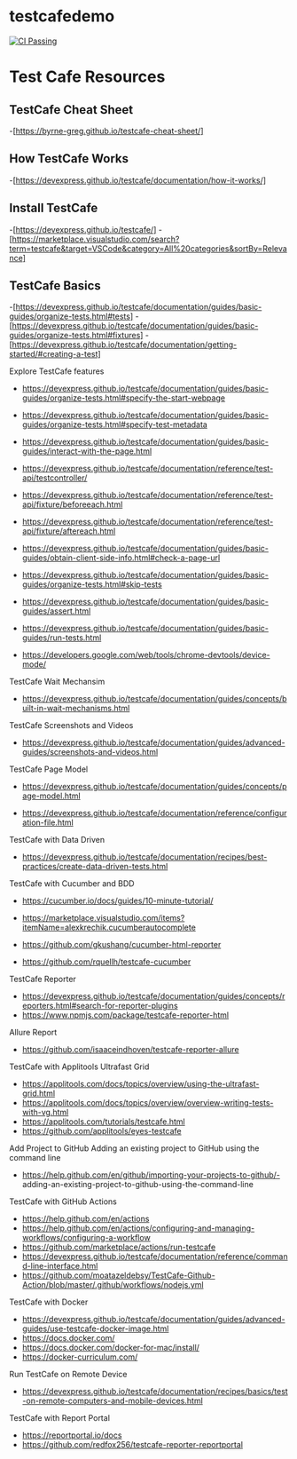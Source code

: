 # testcafedemo

[![CI Passing](https://github.com/phaneendhra2980/testcafedemo/actions/workflows/testcafe-workflow.yml/badge.svg)](https://github.com/phaneendhra2980/testcafedemo/actions/workflows/testcafe-workflow.yml)

# Test Cafe Resources

## TestCafe Cheat Sheet
-[https://byrne-greg.github.io/testcafe-cheat-sheet/]

## How TestCafe Works
-[https://devexpress.github.io/testcafe/documentation/how-it-works/]

## Install TestCafe
-[https://devexpress.github.io/testcafe/]
-[https://marketplace.visualstudio.com/search?term=testcafe&target=VSCode&category=All%20categories&sortBy=Relevance]

## TestCafe Basics
-[https://devexpress.github.io/testcafe/documentation/guides/basic-guides/organize-tests.html#tests]
-[https://devexpress.github.io/testcafe/documentation/guides/basic-guides/organize-tests.html#fixtures]
-[https://devexpress.github.io/testcafe/documentation/getting-started/#creating-a-test]

Explore TestCafe features
- https://devexpress.github.io/testcafe/documentation/guides/basic-guides/organize-tests.html#specify-the-start-webpage

- https://devexpress.github.io/testcafe/documentation/guides/basic-guides/organize-tests.html#specify-test-metadata

- https://devexpress.github.io/testcafe/documentation/guides/basic-guides/interact-with-the-page.html

- https://devexpress.github.io/testcafe/documentation/reference/test-api/testcontroller/

- https://devexpress.github.io/testcafe/documentation/reference/test-api/fixture/beforeeach.html

- https://devexpress.github.io/testcafe/documentation/reference/test-api/fixture/aftereach.html

- https://devexpress.github.io/testcafe/documentation/guides/basic-guides/obtain-client-side-info.html#check-a-page-url

- https://devexpress.github.io/testcafe/documentation/guides/basic-guides/organize-tests.html#skip-tests

- https://devexpress.github.io/testcafe/documentation/guides/basic-guides/assert.html

- https://devexpress.github.io/testcafe/documentation/guides/basic-guides/run-tests.html

- https://developers.google.com/web/tools/chrome-devtools/device-mode/

TestCafe Wait Mechansim
- https://devexpress.github.io/testcafe/documentation/guides/concepts/built-in-wait-mechanisms.html

TestCafe Screenshots and Videos
- https://devexpress.github.io/testcafe/documentation/guides/advanced-guides/screenshots-and-videos.html

TestCafe Page Model
- https://devexpress.github.io/testcafe/documentation/guides/concepts/page-model.html

- https://devexpress.github.io/testcafe/documentation/reference/configuration-file.html

TestCafe with Data Driven

- https://devexpress.github.io/testcafe/documentation/recipes/best-practices/create-data-driven-tests.html

TestCafe with Cucumber and BDD
- https://cucumber.io/docs/guides/10-minute-tutorial/

- https://marketplace.visualstudio.com/items?itemName=alexkrechik.cucumberautocomplete

- https://github.com/gkushang/cucumber-html-reporter

- https://github.com/rquellh/testcafe-cucumber

TestCafe Reporter
- https://devexpress.github.io/testcafe/documentation/guides/concepts/reporters.html#search-for-reporter-plugins
- https://www.npmjs.com/package/testcafe-reporter-html

Allure Report
- https://github.com/isaaceindhoven/testcafe-reporter-allure

TestCafe with Applitools Ultrafast Grid
- https://applitools.com/docs/topics/overview/using-the-ultrafast-grid.html
- https://applitools.com/docs/topics/overview/overview-writing-tests-with-vg.html
- https://applitools.com/tutorials/testcafe.html
- https://github.com/applitools/eyes-testcafe

Add Project to GitHub
Adding an existing project to GitHub using the command line
- https://help.github.com/en/github/importing-your-projects-to-github/- adding-an-existing-project-to-github-using-the-command-line

TestCafe with GitHub Actions
- https://help.github.com/en/actions
- https://help.github.com/en/actions/configuring-and-managing-workflows/configuring-a-workflow
- https://github.com/marketplace/actions/run-testcafe
- https://devexpress.github.io/testcafe/documentation/reference/command-line-interface.html
- https://github.com/moatazeldebsy/TestCafe-Github-Action/blob/master/.github/workflows/nodejs.yml

TestCafe with Docker
- https://devexpress.github.io/testcafe/documentation/guides/advanced-guides/use-testcafe-docker-image.html
- https://docs.docker.com/
- https://docs.docker.com/docker-for-mac/install/
- https://docker-curriculum.com/

Run TestCafe on Remote Device
- https://devexpress.github.io/testcafe/documentation/recipes/basics/test-on-remote-computers-and-mobile-devices.html

TestCafe with Report Portal 
- https://reportportal.io/docs
- https://github.com/redfox256/testcafe-reporter-reportportal